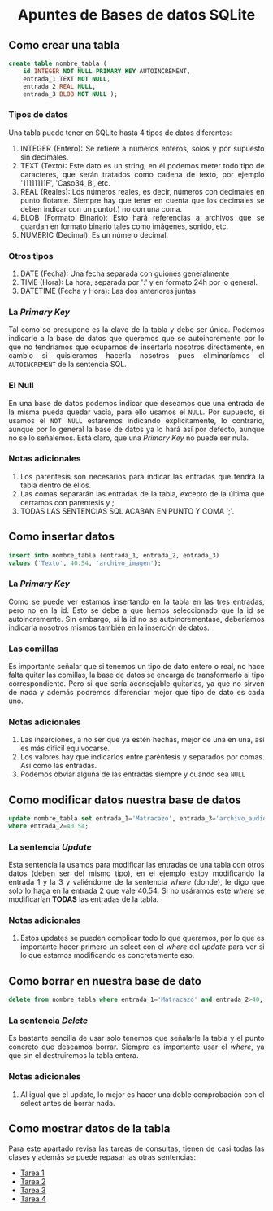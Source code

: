 <div align="justify">

# <div align="center">Apuntes de Bases de datos SQLite</div>

## Como crear una tabla
```sql
create table nombre_tabla (
    id INTEGER NOT NULL PRIMARY KEY AUTOINCREMENT,
    entrada_1 TEXT NOT NULL,
    entrada_2 REAL NULL,
    entrada_3 BLOB NOT NULL );
```
### Tipos de datos
Una tabla puede tener en SQLite hasta 4 tipos de datos diferentes:
1. INTEGER (Entero): Se refiere a números enteros, solos y por supuesto sin decimales.
2. TEXT (Texto): Este dato es un string, en él podemos meter todo tipo de caracteres, que serán tratados como cadena de texto, por ejemplo '11111111F', 'Caso34_B', etc.
3. REAL (Reales): Los números reales, es decir, números con decimales en punto flotante. Siempre hay que tener en cuenta que los decimales se deben indicar con un punto(.) no con una coma.
4. BLOB (Formato Binario): Esto hará referencias a archivos que se guardan en formato binario tales como imágenes, sonido, etc.
5. NUMERIC (Decimal): Es un número decimal.

### Otros tipos
1. DATE (Fecha): Una fecha separada con guiones generalmente
2. TIME (Hora): La hora, separada por ':' y en formato 24h por lo general.
3. DATETIME (Fecha y Hora): Las dos anteriores juntas

### La *Primary Key*
Tal como se presupone es la clave de la tabla y debe ser única. Podemos indicarle a la base de datos que queremos que se autoincremente por lo que no tendríamos que ocuparnos de insertarla nosotros directamente, en cambio si quisieramos hacerla nosotros pues eliminaríamos el `AUTOINCREMENT` de la sentencia SQL.

### El Null
En una base de datos podemos indicar que deseamos que una entrada de la misma pueda quedar vacía, para ello usamos el `NULL`. Por supuesto, si usamos el `NOT NULL` estaremos indicando explicitamente, lo contrario, aunque por lo general la base de datos ya lo hará así por defecto, aunque no se lo señalemos. Está claro, que una _Primary Key_ no puede ser nula.

### Notas adicionales
1. Los parentesis son necesarios para indicar las entradas que tendrá la tabla dentro de ellos.
2. Las comas separarán las entradas de la tabla, excepto de la última que cerramos con parentesis y ;
3. TODAS LAS SENTENCIAS SQL ACABAN EN PUNTO Y COMA ';'.

## Como insertar datos
```sql
insert into nombre_tabla (entrada_1, entrada_2, entrada_3)
values ('Texto', 40.54, 'archivo_imagen');
```
### La *Primary Key*
Como se puede ver estamos insertando en la tabla en las tres entradas, pero no en la id. Esto se debe a que hemos seleccionado que la id se autoincremente. Sin embargo, si la id no se autoincrementase, deberíamos indicarla nosotros mismos también en la inserción de datos.

### Las comillas
Es importante señalar que si tenemos un tipo de dato entero o real, no hace falta quitar las comillas, la base de datos se encarga de transformarlo al tipo correspondiente. Pero si que sería aconsejable quitarlas, ya que no sirven de nada y además podremos diferenciar mejor que tipo de dato es cada uno.

### Notas adicionales
1. Las inserciones, a no ser que ya estén hechas, mejor de una en una, así es más dificil equivocarse.
2. Los valores hay que indicarlos entre paréntesis y separados por comas. Así como las entradas.
3. Podemos obviar alguna de las entradas siempre y cuando sea `NULL`

## Como modificar datos nuestra base de datos
```sql
update nombre_tabla set entrada_1='Matracazo', entrada_3='archivo_audio'
where entrada_2=40.54;
```
### La sentencia *Update*
Esta sentencia la usamos para modificar las entradas de una tabla con otros datos (deben ser del mismo tipo), en el ejemplo estoy modificando la entrada 1 y la 3 y valiéndome de la sentencia _where_ (donde), le digo que solo lo haga en la entrada 2 que vale 40.54. Si no usáramos este _where_ se modificarían __TODAS__ las entradas de la tabla.

### Notas adicionales
1. Estos updates se pueden complicar todo lo que queramos, por lo que es importante hacer primero un select con el _where_ del _update_ para ver si lo que estamos modificando es concretamente eso.

## Como borrar en nuestra base de dato
```sql
delete from nombre_tabla where entrada_1='Matracazo' and entrada_2>40;
```
### La sentencia *Delete*
Es bastante sencilla de usar solo tenemos que señalarle la tabla y el punto concreto que deseamos borrar. Siempre es importante usar el _where_, ya que sin el destruiremos la tabla entera.

### Notas adicionales
1. Al igual que el update, lo mejor es hacer una doble comprobación con el select antes de borrar nada.

## Como mostrar datos de la tabla
Para este apartado revisa las tareas de consultas, tienen de casi todas las clases y además se puede repasar las otras sentencias:
- [Tarea 1](Tarea-1/README.md)
- [Tarea 2](Tarea-2/README.md)
- [Tarea 3](Tarea-3/README.md)
- [Tarea 4](Tarea-4/README.md)

</div>